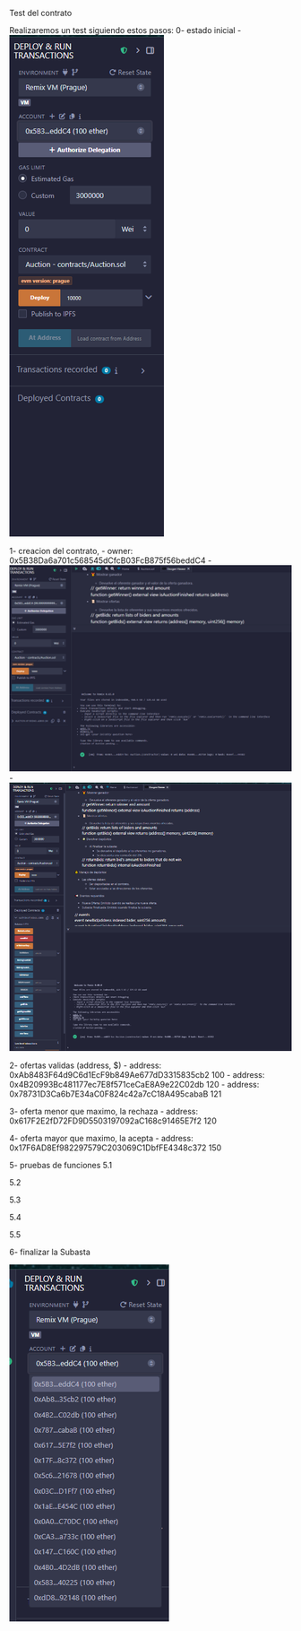 Test del contrato

Realizaremos un test siguiendo estos pasos:
0- estado inicial
    - ![alt text](image-1.png)

1- creacion del contrato,
    - owner:    0x5B38Da6a701c568545dCfcB03FcB875f56beddC4
    - ![alt text](image-2.png)
    - ![alt text](image-3.png)

2- ofertas validas (address, $)
    - address:    0xAb8483F64d9C6d1EcF9b849Ae677dD3315835cb2      100
    - address:    0x4B20993Bc481177ec7E8f571ceCaE8A9e22C02db      120
    - address:    0x78731D3Ca6b7E34aC0F824c42a7cC18A495cabaB      121




3- oferta menor que maximo, la rechaza
    - address:    0x617F2E2fD72FD9D5503197092aC168c91465E7f2      120

4- oferta mayor que maximo, la acepta
    - address:    0x17F6AD8Ef982297579C203069C1DbfFE4348c372      150

5- pruebas de funciones
5.1


5.2


5.3


5.4


5.5


6- finalizar la Subasta




![alt text](image.png)